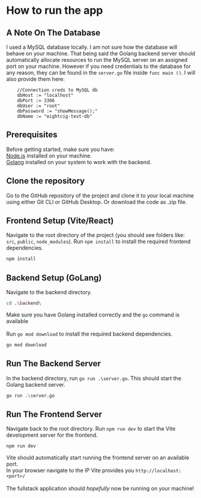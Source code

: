 # How to run the app

## A Note On The Database
I used a MySQL database locally. I am not sure how the database will behave on your machine. That being said the Golang backend server should automatically allocate resources to run the MySQL server on an assigned port on your machine. However if you need credentials to the database for any reason, they can be found in the `server.go` file inside `func main ()`. I will also provide them here: 
```code
    //Connection creds to MySQL db
    dbHost := "localhost"
    dbPort := 3306 
    dbUser := "root"
    dbPassword := "showMessage();"
    dbName := "eightcig-test-db"
```

## Prerequisites

Before getting started, make sure you have:
<br>
[Node.js](https://nodejs.org/) installed on your machine.
<br>
[Golang](https://go.dev/doc/install) installed on your system to work with the backend.

## Clone the repository
Go to the GitHub repository of the project and clone it to your local machine using either Git CLI or GitHub Desktop. Or download the code as .zip file.

## Frontend Setup (Vite/React)
Navigate to the root directory of the project (you should see folders like: `src`, `public`, `node_modules`).
Run `npm install` to install the required frontend dependencies.

```bash
npm install

```

## Backend Setup (GoLang)
Navigate to the backend directory.

```bash
cd .\backend\
```

Make sure you have Golang installed correctly and the `go` command is available
<br>
<br>
Run `go mod download` to install the required backend dependencies.
```bash
go mod download
```

## Run The Backend Server

In the backend directory, run `go run .\server.go`. This should start the Golang backend server.
```bash
go run .\server.go
```

## Run The Frontend Server

Navigate back to the root directory. Run `npm run dev` to start the Vite development server for the frontend.
```bash
npm run dev
```
Vite should automatically start running the frontend server on an available port.
<br>
In your browser navigate to the IP Vite provides you `http://localhost:<port>/`
<br>
<br>
The fullstack application should <i>hopefully</i> now be running on your machine!
